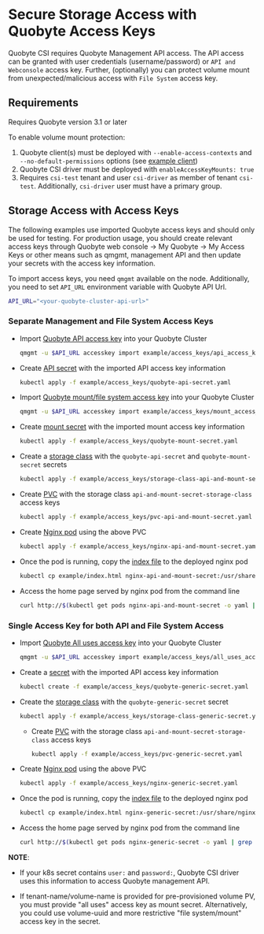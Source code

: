 # Secure Storage Access with Quobyte Access Keys

Quobyte CSI requires Quobyte Management API access. The API access can be granted with user
credentials (username/password) or `API and Webconsole` access key. Further, (optionally) you can
protect volume mount from unexpected/malicious access with `File System` access key.

## Requirements

Requires Quobyte version 3.1 or later

To enable volume mount protection:

1. Quobyte client(s) must be deployed with `--enable-access-contexts` and
  `--no-default-permissions` options (see [example client](../example/client.yaml))
2. Quobyte CSI driver must be deployed with `enableAccessKeyMounts: true`
3. Requires `csi-test` tenant and user `csi-driver` as member of tenant `csi-test`. Additionally,
   `csi-driver` user must have a primary group.

## Storage Access with Access Keys

The following examples use imported Quobyte access keys and should only be used for testing.
For production usage, you should create relevant access keys through
 Quobyte web console -> My Quobyte -> My Access Keys or other means such as qmgmt, management API
 and then update your secrets with the access key information.

To import access keys, you need `qmgmt` available on the node. Additionally, you need to set
`API_URL` environment variable with Quobyte API Url.

```bash
API_URL="<your-quobyte-cluster-api-url>"
```

### Separate Management and File System Access Keys

* Import [Quobyte API access key](../example/access_keys/api_access_keys.csv) into your Quobyte Cluster

    ```bash
    qmgmt -u $API_URL accesskey import example/access_keys/api_access_keys.csv
    ```

* Create [API secret](../example/access_keys/quobyte-api-secret.yaml) with the imported
   API access key information

    ```bash
    kubectl apply -f example/access_keys/quobyte-api-secret.yaml
    ```

* Import [Quobyte mount/file system access key](../example/access_keys/mount_access_keys.csv) into
   your Quobyte Cluster

    ```bash
    qmgmt -u $API_URL accesskey import example/access_keys/mount_access_keys.csv
    ```

* Create [mount secret](../example/access_keys/quobyte-mount-secret.yaml) with the imported
   mount access key information

    ```bash
    kubectl apply -f example/access_keys/quobyte-mount-secret.yaml
    ```

* Create a [storage class](../example/access_keys/storage-class-api-and-mount-secret.yaml) with the `quobyte-api-secret` and `quobyte-mount-secret` secrets

    ```bash
    kubectl apply -f example/access_keys/storage-class-api-and-mount-secret.yaml
    ```

* Create [PVC](../example/access_keys/pvc-api-and-mount-secret.yaml) with the storage class `api-and-mount-secret-storage-class`
 access keys

    ```bash
    kubectl apply -f example/access_keys/pvc-api-and-mount-secret.yaml
    ```

* Create [Nginx pod](../example/access_keys/nginx-api-and-mount-secret.yaml) using the above PVC

    ```bash
    kubectl apply -f example/access_keys/nginx-api-and-mount-secret.yaml
    ```

* Once the pod is running, copy the [index file](../example/index.html) to the deployed nginx pod

    ```bash
    kubectl cp example/index.html nginx-api-and-mount-secret:/usr/share/nginx/html/
    ```

* Access the home page served by nginx pod from the command line

    ```bash
    curl http://$(kubectl get pods nginx-api-and-mount-secret -o yaml | grep ' podIP:' | awk '{print $2}'):80
    ```

### Single Access Key for both API and File System Access

* Import [Quobyte All uses access key](../example/access_keys/all_uses_access_key.csv) into your Quobyte
 Cluster

    ```bash
    qmgmt -u $API_URL accesskey import example/access_keys/all_uses_access_keys.csv
    ```

* Create a [secret](../example/access_keys/quobyte-generic-secret.yaml) with the imported
  API access key information

    ```bash
    kubectl create -f example/access_keys/quobyte-generic-secret.yaml
    ```

* Create the [storage class](example/access_keys/storage-class-generic-secret.yaml) with the `quobyte-generic-secret` secret

    ```bash
    kubectl apply -f example/access_keys/storage-class-generic-secret.yaml
    ```

  * Create [PVC](../example/access_keys/pvc-generic-secret.yaml) with the storage class `api-and-mount-secret-storage-class`
 access keys

    ```bash
    kubectl apply -f example/access_keys/pvc-generic-secret.yaml
    ```

* Create [Nginx pod](../example/access_keys/nginx-generic-secret.yaml) using the above PVC

    ```bash
    kubectl apply -f example/access_keys/nginx-generic-secret.yaml
    ```

* Once the pod is running, copy the [index file](example/index.html) to the deployed nginx pod

    ```bash
    kubectl cp example/index.html nginx-generic-secret:/usr/share/nginx/html/
    ```

* Access the home page served by nginx pod from the command line

    ```bash
    curl http://$(kubectl get pods nginx-generic-secret -o yaml | grep ' podIP:' | awk '{print $2}'):80
    ```

**NOTE**:

* If your k8s secret contains `user:` and `password:`, Quobyte CSI driver uses this information
 to access Quobyte management API.

* If tenant-name/volume-name is provided for pre-provisioned volume PV, you must provide "all uses"
  access key as mount secret. Alternatively, you could use volume-uuid and more restrictive
  "file system/mount" access key in the secret.
